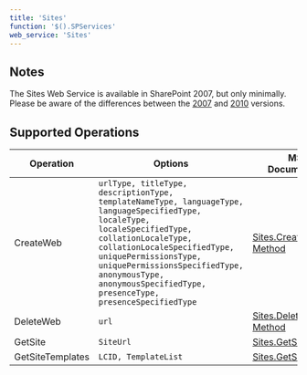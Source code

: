 ```yaml
---
title: 'Sites'
function: '$().SPServices'
web_service: 'Sites'
---
```


## Notes

The Sites Web Service is available in SharePoint 2007, but only minimally. Please be aware of the differences between the [2007](http://msdn.microsoft.com/en-us/library/sites.sites_methods%28v=office.12%29.aspx) and [2010](http://msdn.microsoft.com/en-us/library/websvcsites.sites_methods.aspx) versions.

## Supported Operations

| Operation | Options | MSDN Documentation | Introduced |
| --------- | ------- | ------------------ | ---------- |
| CreateWeb | `urlType, titleType, descriptionType, templateNameType, languageType, languageSpecifiedType, localeType, localeSpecifiedType, collationLocaleType, collationLocaleSpecifiedType, uniquePermissionsType, uniquePermissionsSpecifiedType, anonymousType, anonymousSpecifiedType, presenceType, presenceSpecifiedType` | [Sites.CreateWeb Method](http://msdn.microsoft.com/en-us/library/ee658286) | [0.7.2](http://spservices.codeplex.com/releases/view/81401) |
| DeleteWeb | `url` | [Sites.DeleteWeb Method](http://msdn.microsoft.com/en-us/library/websvcsites.sites.deleteweb) | [0.7.2](http://spservices.codeplex.com/releases/view/81401) |
| GetSite | `SiteUrl` | [Sites.GetSite Method](http://msdn.microsoft.com/en-us/library/websvcsites.sites.getsite) | [0.7.2](http://spservices.codeplex.com/releases/view/81401) |
| GetSiteTemplates | `LCID, TemplateList` | [Sites.GetSiteTemplates](http://msdn.microsoft.com/en-us/library/websvcsites.sites.getsitetemplates) | [0.7.2](http://spservices.codeplex.com/releases/view/81401) |
